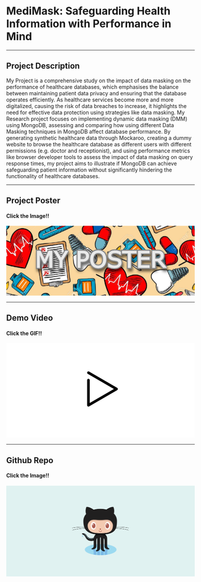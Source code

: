# MediMask: Safeguarding Health Information with Performance in Mind
-------------------------------------------------------------------
## Project Description
My Project is a comprehensive study on the impact of data masking on the performance of healthcare databases, which emphasises the balance between maintaining patient data privacy and ensuring that the database operates efficiently. As healthcare services become more and more digitalized, causing the risk of data breaches to increase, it highlights the need for effective data protection using strategies like data masking. My Research project focuses on implementing dynamic data masking (DMM) using MongoDB, assessing and comparing how using different Data Masking techniques in MongoDB affect database performance. By generating synthetic healthcare data through Mockaroo, creating a dummy website to browse the healthcare database as different users with different permissions (e.g. doctor and receptionist), and using performance metrics like browser developer tools to assess the impact of data masking on query response times, my project aims to illustrate if MongoDB can achieve safeguarding patient information without significantly hindering the functionality of healthcare databases.

---

## Project Poster
#### Click the Image!!
[![My Poster!](/assets/img/posterFYP.jpg)](https://www.google.com)

---

## Demo Video
#### Click the GIF!!
[![My Demo!](/assets/img/playbutton.gif)](https://www.youtube.com)

---

## Github Repo
#### Click the Image!!
[![My Demo!](/assets/img/githubFYP.png)](https://www.github.com)
